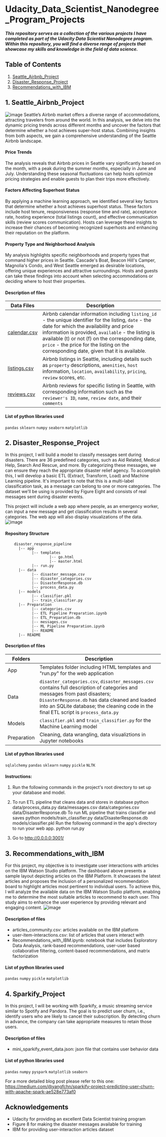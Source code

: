 # Udacity_Data_Scientist_Nanodegree_Program_Projects

***This repository serves as a collection of the various projects I have completed as part of the Udacity Data Scientist Nanodegree program. Within this repository, you will find a diverse range of projects that showcase my skills and knowledge in the field of data science.***

## Table of Contents 
1. [Seattle_Airbnb_Project](https://github.com/yangfuchun/Udacity_Data_Scientist_Nanodegree_Projects/blob/main/README.md#seattle_airbnb_project)
2. [Disaster_Response_Project](https://github.com/yangfuchun/Udacity_Data_Scientist_Nanodegree_Projects/blob/main/README.md#disaster_response_project)
3. [Recommendations_with_IBM](https://github.com/yangfuchun/Udacity_Data_Scientist_Nanodegree_Projects/blob/main/README.md#recommendations_with_ibm)

## 1. Seattle_Airbnb_Project
![image](https://github.com/yangfuchun/Udacity_Data_Scientist_Nanodegree_Projects/assets/100629848/ad6e0d11-f3bb-4961-9fbf-1b404a66ca66)
Seattle’s Airbnb market offers a diverse range of accommodations, attracting travelers from around the world. In this analysis, we delve into the dynamic pricing trends across different months and uncover the factors that determine whether a host achieves super-host status. Combining insights from both aspects, we gain a comprehensive understanding of the Seattle Airbnb landscape. 

#### Price Trends
The analysis reveals that Airbnb prices in Seattle vary significantly based on the month, with a peak during the summer months, especially in June and July. Understanding these seasonal fluctuations can help hosts optimize pricing strategies and enable guests to plan their trips more effectively.

#### Factors Affecting Superhost Status
By applying a machine learning approach, we identified several key factors that determine whether a host achieves superhost status. These factors include host tenure, responsiveness (response time and rate), acceptance rate, hosting experience (total listings count), and effective communication skills (review scores communication). Hosts can leverage these insights to increase their chances of becoming recognized superhosts and enhancing their reputation on the platform.

#### Property Type and Neighborhood Analysis
My analysis highlights specific neighborhoods and property types that command higher prices in Seattle. Cascade's Boat, Beacon Hill's Camper, Magnolia's Condo, and West Seattle emerged as desirable locations, offering unique experiences and attractive surroundings. Hosts and guests can take these findings into account when selecting accommodations or deciding where to host their properties.

#### Description of files
| Data Files  | Description |
| ------------- | ------------- |
| [calendar.csv](https://www.kaggle.com/datasets/airbnb/seattle)  | Airbnb calendar information including `listing_id` - the unique identifier for the listing, `date` - the date for which the availability and price information is provided, `available` - the listing is available (t) or not (f) on the corresponding date, `price` - the price for the listing on the corresponding date, given that it is available.|
| [listings.csv](https://www.kaggle.com/datasets/airbnb/seattle)  | Airbnb listings in Seattle, including details such as `property` descriptions, `amenities`, `host` information, `location`, `availability`, `pricing`, `review` scores, etc. |
| [reviews.csv](https://www.kaggle.com/datasets/airbnb/seattle)  | Airbnb reviews for specific listing in Seattle, with corresponding information such as the `reviewer's ID`, `name`, `review date`, and their `comments` |

#### List of python libraries used
 `pandas` `sklearn` `numpy` `seaborn` `matplotlib`

## 2. Disaster_Response_Project

In this project, I will build a model to classify messages sent during disasters. There are 36 predefined categories, such as Aid Related, Medical Help, Search And Rescue, and more. By categorizing these messages, we can ensure they reach the appropriate disaster relief agency. To accomplish this, I will develop a basic ETL (Extract, Transform, Load) and Machine Learning pipeline. It's important to note that this is a multi-label classification task, as a message can belong to one or more categories. The dataset we'll be using is provided by Figure Eight and consists of real messages sent during disaster events.

This project will include a web app where people, as an emergency worker, can input a new message and get classification results in several categories. The web app will also display visualizations of the data. 
![image](https://github.com/yangfuchun/Udacity_Data_Scientist_Nanodegree_Projects/assets/100629848/4b1f263e-eb0b-4827-86af-489d1e7a510d)

#### Repository Structure
        disaster_response_pipeline
          |-- app
                |-- templates
                        |-- go.html
                        |-- master.html
                |-- run.py
          |-- data
                |-- disaster_message.csv
                |-- disaster_categories.csv
                |-- DisasterResponse.db
                |-- process_data.py
          |-- models
                |-- classifier.pkl
                |-- train_classifier.py
          |-- Preparation
                |-- categories.csv
                |-- ETL Pipeline Preparation.ipynb
                |-- ETL_Preparation.db
                |-- messages.csv
                |-- ML Pipeline Preparation.ipynb
                |-- README
          |-- README
          
#### Description of files
| Folders  | Description |
| ------------- | ------------- |
| App | Templates folder including HTML templates and "run.py" for the web application |
| Data | `disaster_categories.csv`, `disaster_messages.csv` contains full description of categories and messages from past disasters; `DisasterResponse.db` has data cleaned and loaded into an SQLite database; the cleaning code in the final ETL script is `process_data.py` |
| Models | `classifier.pkl` and `train_classifier.py` for the Machine Learning model |
| Preparation | Cleaning, data wrangling, data visualiztions in Jupyter notebooks |

#### List of python libraries used
`sqlalchemy` `pandas` `sklearn` `numpy` `pickle` `NLTK` 

#### Instructions:
1. Run the following commands in the project's root directory to set up your database and model.

2. To run ETL pipeline that cleans data and stores in database python data/process_data.py data/messages.csv data/categories.csv data/DisasterResponse.db
To run ML pipeline that trains classifier and saves python models/train_classifier.py data/DisasterResponse.db models/classifier.pkl
Run the following command in the app's directory to run your web app. python run.py

3. Go to http://0.0.0.0:3001/
   
## 3. Recommendations_with_IBM
For this project, my objective is to investigate user interactions with articles on the IBM Watson Studio platform. The dashboard above presents a sample layout depicting articles on the IBM Platform. It showcases the latest articles and proposes the inclusion of a personalized recommendation board to highlight articles most pertinent to individual users. To achieve this, I will analyze the available data on the IBM Watson Studio platform, enabling me to determine the most suitable articles to recommend to each user. This study aims to enhance the user experience by providing relevant and engaging content.
![image](https://github.com/yangfuchun/Udacity_Data_Scientist_Nanodegree_Projects/assets/100629848/9e0f4ee1-59f0-4728-b73a-8923e0f0dddf)

#### Description of files
- articles_community.csv: articles available on the IBM platform
- user-item-interactions.csv: list of articles that users interact with
- Recommendations_with_IBM.ipynb: notebook that includes Exploratory Data Analysis, rank-based recommendations, user-user based collaborative filtering, content-based recommendations, and matrix factorization

#### List of python libraries used
`pandas` `numpy` `pickle` `matplotlib` 

## 4. Sparkify_Project

In this project, I will be working with Sparkify, a music streaming service similar to Spotify and Pandora. The goal is to predict user churn, i.e., identify users who are likely to cancel their subscription. By detecting churn in advance, the company can take appropriate measures to retain those users.

#### Description of files
- mini_sparkify_event_data.json: json file that contains user behavior data 

#### List of python libraries used
`pandas` `numpy` `pyspark` `matplotlib` `seaborn` 

For a more detailed blog post please refer to this one: https://medium.com/@yangfchn/sparkify-project-predicting-user-churn-with-apache-spark-ae528e773af0

## Acknowledgements
- Udacity for providing an excellent Data Scientist training program
- Figure 8 for making the disaster messages available for training 
- IBM for providing user-interaction articles dataset 

